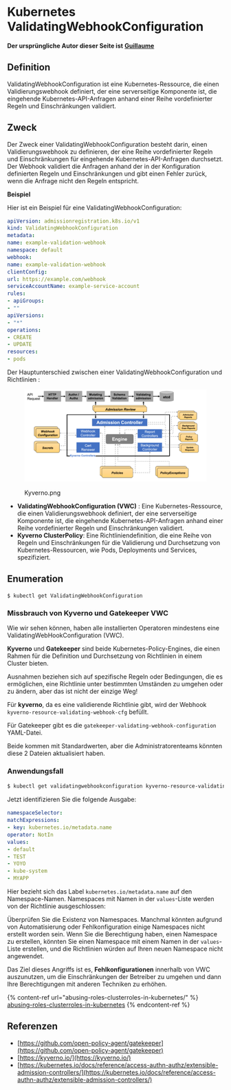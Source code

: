 # Kubernetes ValidatingWebhookConfiguration

**Der ursprüngliche Autor dieser Seite ist** [**Guillaume**](https://www.linkedin.com/in/guillaume-chapela-ab4b9a196)

## Definition

ValidatingWebhookConfiguration ist eine Kubernetes-Ressource, die einen Validierungswebhook definiert, der eine serverseitige Komponente ist, die eingehende Kubernetes-API-Anfragen anhand einer Reihe vordefinierter Regeln und Einschränkungen validiert.

## Zweck

Der Zweck einer ValidatingWebhookConfiguration besteht darin, einen Validierungswebhook zu definieren, der eine Reihe vordefinierter Regeln und Einschränkungen für eingehende Kubernetes-API-Anfragen durchsetzt. Der Webhook validiert die Anfragen anhand der in der Konfiguration definierten Regeln und Einschränkungen und gibt einen Fehler zurück, wenn die Anfrage nicht den Regeln entspricht.

**Beispiel**

Hier ist ein Beispiel für eine ValidatingWebhookConfiguration:
```yaml
apiVersion: admissionregistration.k8s.io/v1
kind: ValidatingWebhookConfiguration
metadata:
name: example-validation-webhook
namespace: default
webhook:
name: example-validation-webhook
clientConfig:
url: https://example.com/webhook
serviceAccountName: example-service-account
rules:
- apiGroups:
- ""
apiVersions:
- "*"
operations:
- CREATE
- UPDATE
resources:
- pods
```
Der Hauptunterschied zwischen einer ValidatingWebhookConfiguration und Richtlinien :&#x20;

<figure><img src="../../.gitbook/assets/Kyverno.png" alt=""><figcaption><p>Kyverno.png</p></figcaption></figure>

* **ValidatingWebhookConfiguration (VWC)** : Eine Kubernetes-Ressource, die einen Validierungswebhook definiert, der eine serverseitige Komponente ist, die eingehende Kubernetes-API-Anfragen anhand einer Reihe vordefinierter Regeln und Einschränkungen validiert.
* **Kyverno ClusterPolicy**: Eine Richtliniendefinition, die eine Reihe von Regeln und Einschränkungen für die Validierung und Durchsetzung von Kubernetes-Ressourcen, wie Pods, Deployments und Services, spezifiziert.

## Enumeration
```
$ kubectl get ValidatingWebhookConfiguration
```
### Missbrauch von Kyverno und Gatekeeper VWC

Wie wir sehen können, haben alle installierten Operatoren mindestens eine ValidatingWebHookConfiguration (VWC).

**Kyverno** und **Gatekeeper** sind beide Kubernetes-Policy-Engines, die einen Rahmen für die Definition und Durchsetzung von Richtlinien in einem Cluster bieten.

Ausnahmen beziehen sich auf spezifische Regeln oder Bedingungen, die es ermöglichen, eine Richtlinie unter bestimmten Umständen zu umgehen oder zu ändern, aber das ist nicht der einzige Weg!

Für **kyverno**, da es eine validierende Richtlinie gibt, wird der Webhook `kyverno-resource-validating-webhook-cfg` befüllt.

Für Gatekeeper gibt es die `gatekeeper-validating-webhook-configuration` YAML-Datei.

Beide kommen mit Standardwerten, aber die Administratorenteams könnten diese 2 Dateien aktualisiert haben.

### Anwendungsfall
```bash
$ kubectl get validatingwebhookconfiguration kyverno-resource-validating-webhook-cfg -o yaml
```
Jetzt identifizieren Sie die folgende Ausgabe:
```yaml
namespaceSelector:
matchExpressions:
- key: kubernetes.io/metadata.name
operator: NotIn
values:
- default
- TEST
- YOYO
- kube-system
- MYAPP
```
Hier bezieht sich das Label `kubernetes.io/metadata.name` auf den Namespace-Namen. Namespaces mit Namen in der `values`-Liste werden von der Richtlinie ausgeschlossen:

Überprüfen Sie die Existenz von Namespaces. Manchmal könnten aufgrund von Automatisierung oder Fehlkonfiguration einige Namespaces nicht erstellt worden sein. Wenn Sie die Berechtigung haben, einen Namespace zu erstellen, könnten Sie einen Namespace mit einem Namen in der `values`-Liste erstellen, und die Richtlinien würden auf Ihren neuen Namespace nicht angewendet.

Das Ziel dieses Angriffs ist es, **Fehlkonfigurationen** innerhalb von VWC auszunutzen, um die Einschränkungen der Betreiber zu umgehen und dann Ihre Berechtigungen mit anderen Techniken zu erhöhen.

{% content-ref url="abusing-roles-clusterroles-in-kubernetes/" %}
[abusing-roles-clusterroles-in-kubernetes](abusing-roles-clusterroles-in-kubernetes/)
{% endcontent-ref %}

## Referenzen

* [https://github.com/open-policy-agent/gatekeeper](https://github.com/open-policy-agent/gatekeeper)
* [https://kyverno.io/](https://kyverno.io/)
* [https://kubernetes.io/docs/reference/access-authn-authz/extensible-admission-controllers/](https://kubernetes.io/docs/reference/access-authn-authz/extensible-admission-controllers/)
